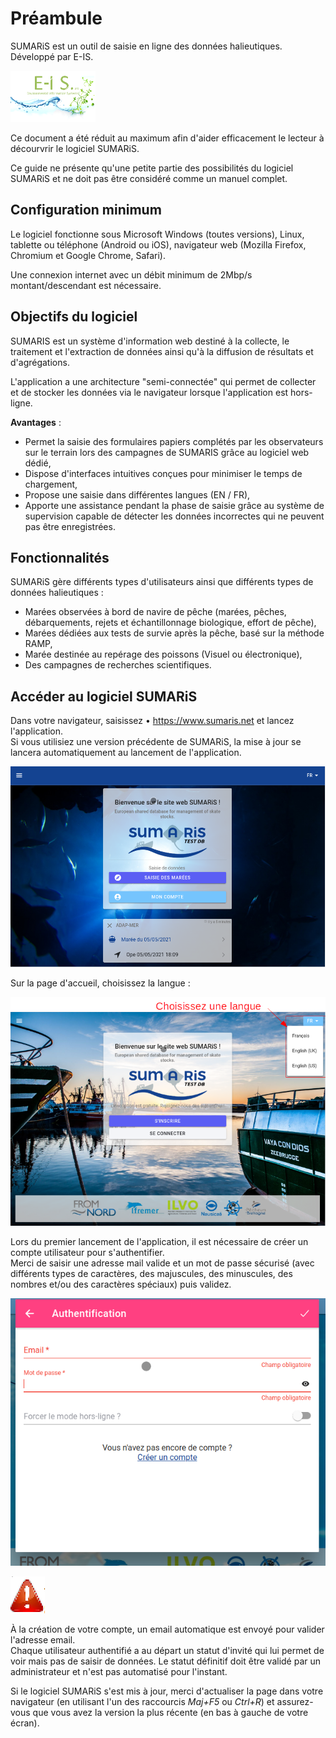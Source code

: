 # Préambule

SUMARiS est un outil de saisie en ligne des données halieutiques. Développé par E-IS.

![eis](./eis.png)

Ce document a été réduit au maximum afin d'aider efficacement le lecteur à décourvrir le logiciel SUMARiS. 

Ce guide ne présente qu'une petite partie des possibilités du logiciel SUMARiS et ne doit pas être considéré comme un manuel complet.

## Configuration minimum

Le logiciel fonctionne sous Microsoft Windows (toutes versions), Linux, tablette ou téléphone (Android ou iOS), navigateur web (Mozilla Firefox, Chromium et Google Chrome, Safari).  

Une connexion internet avec un débit minimum de 2Mbp/s montant/descendant est nécessaire.

## Objectifs du logiciel

SUMARIS est un système d'information web destiné à la collecte, le traitement et l'extraction de données 
ainsi qu'à la diffusion de résultats et d'agrégations.

L'application a une architecture "semi-connectée" qui permet de collecter et de stocker les données via 
le navigateur lorsque l'application est hors-ligne.

**Avantages** :

 - Permet la saisie des formulaires papiers complétés par les observateurs sur le terrain lors des campagnes de SUMARIS grâce au logiciel web dédié,
 - Dispose d'interfaces intuitives conçues pour minimiser le temps de chargement,
 - Propose une saisie dans différentes langues (EN / FR),
 - Apporte une assistance pendant la phase de saisie grâce au système de supervision capable de détecter les données incorrectes 
   qui ne peuvent pas être enregistrées. 

## Fonctionnalités

SUMARiS gère différents types d'utilisateurs ainsi que différents types de données halieutiques :

- Marées observées à bord de navire de pêche (marées, pêches, débarquements, rejets et échantillonnage biologique, effort de pêche),  
- Marées dédiées aux tests de survie après la pêche, basé sur la méthode RAMP,
- Marée destinée au repérage des poissons (Visuel ou électronique),
- Des campagnes de recherches scientifiques.

## Accéder au logiciel SUMARiS

Dans votre navigateur, saisissez • <https://www.sumaris.net> et lancez l'application.  
Si vous utilisiez une version précédente de SUMARiS, la mise à jour se lancera automatiquement au lancement de l'application.

![](./welcome1_tab_fr.png)

Sur la page d'accueil, choisissez la langue :

![](./welcome2_tab_fr.png)

Lors du premier lancement de l'application, il est nécessaire de créer un compte utilisateur pour s'authentifier.  
Merci de saisir une adresse mail valide et un mot de passe sécurisé (avec différents types de caractères, des majuscules,
des minuscules, des nombres et/ou des caractères spéciaux) puis validez.

![](./login_tab_fr.png)

![](./attention.png)

À la création de votre compte, un email automatique est envoyé pour valider l'adresse email.  
Chaque utilisateur authentifié a au départ un statut d'invité qui lui permet de voir mais pas de saisir de données.
Le statut définitif doit être validé par un administrateur et n'est pas automatisé pour l'instant.

Si le logiciel SUMARiS s'est mis à jour, merci d'actualiser la page dans votre navigateur (en utilisant l'un des raccourcis *Maj+F5* ou *Ctrl+R*) 
et assurez-vous que vous avez la version la plus récente (en bas à gauche de votre écran).
